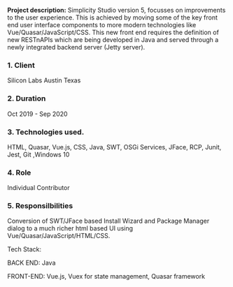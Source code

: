 
**Project description:** Simplicity Studio version 5, focusses on improvements to the user experience. This is achieved by moving some of the key front end user interface components to more modern technologies like Vue/Quasar/JavaScript/CSS. This new front end requires the definition of new RESTnAPIs which are being developed in Java and served through a newly integrated backend server (Jetty server).


### 1. Client

Silicon Labs Austin Texas
 
### 2.  Duration

Oct 2019 - Sep 2020

### 3. Technologies used. 
HTML, Quasar, Vue.js, CSS, Java, SWT, OSGi Services, JFace, RCP, Junit, Jest, Git ,Windows 10

### 4. Role 

Individual Contributor

### 5. Responsilbilities

Conversion of SWT/JFace based Install Wizard and Package Manager dialog to a much richer html based UI using Vue/Quasar/JavaScript/HTML/CSS.

Tech Stack:

BACK END: Java

FRONT-END: Vue.js, Vuex for state management, Quasar framework
